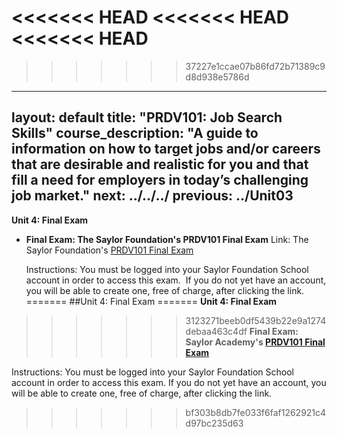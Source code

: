 <<<<<<< HEAD
<<<<<<< HEAD
<<<<<<< HEAD
=======
>>>>>>> 37227e1ccae07b86fd72b71389c9d8d938e5786d
---
layout: default
title: "PRDV101: Job Search Skills"
course_description: "A guide to information on how to target jobs and/or careers that are desirable and realistic for you and that fill a need for employers in today’s challenging job market."
next: ../../../
previous: ../Unit03
---
**Unit 4: Final Exam** <span id="4"></span> 
-   **Final Exam: The Saylor Foundation's PRDV101 Final Exam**
    Link: The Saylor Foundation's [PRDV101 Final
    Exam](http://school.saylor.org/mod/quiz/view.php?id=884)  
      
     Instructions: You must be logged into your Saylor Foundation School
    account in order to access this exam.  If you do not yet have an
    account, you will be able to create one, free of charge, after
    clicking the link. 
=======
##Unit 4: Final Exam
=======
**Unit 4: Final Exam** <span id="4"></span>
>>>>>>> 3123271beeb0df5439b22e9a1274debaa463c4df
**Final Exam: Saylor Academy's [PRDV101 Final Exam](http://school.saylor.org/mod/quiz/view.php?id=884)**

Instructions: You must be logged into your Saylor Foundation School account in order to access this exam. If you do not yet have an account, you will be able to create one, free of charge, after clicking the link.
>>>>>>> bf303b8db7fe033f6faf1262921c4d97bc235d63


